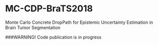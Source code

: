 # MC-CDP-BraTS2018
Monte Carlo Concrete DropPath for Epistemic Uncertainty Estimation in Brain Tumor Segmentation

###WARNING! Code publication is in progress
